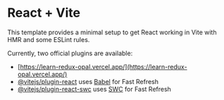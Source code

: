 # React + Vite

This template provides a minimal setup to get React working in Vite with HMR and some ESLint rules.

Currently, two official plugins are available:

- [https://learn-redux-opal.vercel.app/](https://learn-redux-opal.vercel.app/)
- [@vitejs/plugin-react](https://github.com/vitejs/vite-plugin-react/blob/main/packages/plugin-react/README.md) uses [Babel](https://babeljs.io/) for Fast Refresh
- [@vitejs/plugin-react-swc](https://github.com/vitejs/vite-plugin-react-swc) uses [SWC](https://swc.rs/) for Fast Refresh
